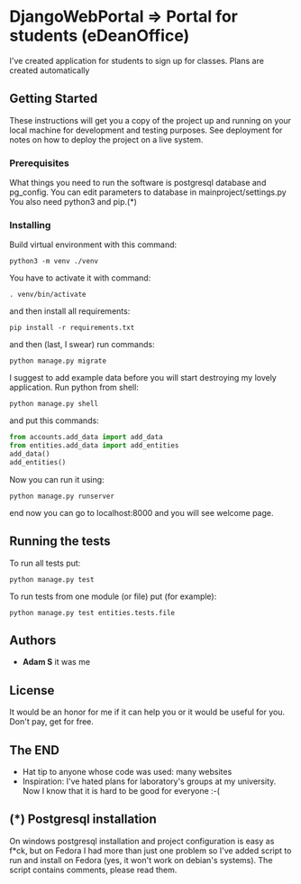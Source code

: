 # DjangoWebPortal => Portal for students (eDeanOffice)

I've created application for students to sign up for classes. Plans are created automatically 

## Getting Started

These instructions will get you a copy of the project up and running on your local machine for development and testing purposes. See deployment for notes on how to deploy the project on a live system.

### Prerequisites

What things you need to run the software is postgresql database and pg_config. You can edit parameters to database in mainproject/settings.py
You also need python3 and pip.(*)

### Installing

Build virtual environment with this command:
```
python3 -m venv ./venv
```
You have to activate it with command:
```
. venv/bin/activate
```
and then install all requirements:
```
pip install -r requirements.txt
```
and then (last, I swear) run commands:
```
python manage.py migrate
```

I suggest to add example data before you will start destroying my lovely application. Run python from shell:

```
python manage.py shell
```

and put this commands:

```python
from accounts.add_data import add_data
from entities.add_data import add_entities
add_data()
add_entities()
```

Now you can run it using:

```
python manage.py runserver
```

end now you can go to localhost:8000 and you will see welcome page.

## Running the tests

To run all tests put:

```
python manage.py test
```

To run tests from one module (or file) put (for example):
```
python manage.py test entities.tests.file
```

## Authors

* **Adam S** it was me

## License

It would be an honor for me if it can help you or it would be useful for you.
Don't pay, get for free.

## The END

* Hat tip to anyone whose code was used: many websites
* Inspiration: I've hated plans for laboratory's groups at my university. Now I know that it is hard to be good for everyone :-(


## (*) Postgresql installation

On windows postgresql installation and project configuration is easy as f*ck, but on
Fedora I had more than just one problem so I've added script to run and install on Fedora
(yes, it won't work on debian's systems). The script contains comments, please read them.